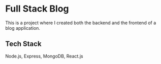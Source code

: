 # Full Stack Blog

This is a project where I created both the backend and the frontend of a
blog application. 

## Tech Stack

Node.js, Express, MongoDB, React.js
